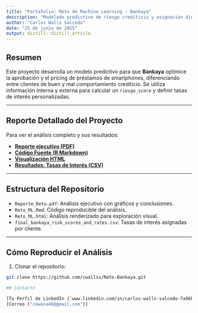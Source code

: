```yaml
---
title: "Portafolio: Reto de Machine Learning - Bankaya"
description: "Modelado predictivo de riesgo crediticio y asignación dinámica de tasas de interés."
author: "Carlos Walls Salcedo"
date: "25 de junio de 2025"
output: distill::distill_article
---
```


## Resumen

Este proyecto desarrolla un modelo predictivo para que **Bankaya** optimice la aprobación y el pricing de préstamos de smartphones, diferenciando entre clientes de buen y mal comportamiento crediticio. Se utiliza información interna y externa para calcular un `riesgo_score` y definir tasas de interés personalizadas.

---

##  Reporte Detallado del Proyecto

Para ver el análisis completo y sus resultados:

-  [**Reporte ejecutivo (PDF)**](Reporte_Reto.pdf)
-  [**Código Fuente (R Markdown)**](Reto_ML.Rmd)
-  [**Visualización HTML**](Reto_ML.html)
-  [**Resultados: Tasas de Interés (CSV)**](final_bankaya_risk_scores_and_rates.csv)

---

##  Estructura del Repositorio

- `Reporte_Reto.pdf`: Análisis ejecutivo con gráficos y conclusiones.
- `Reto_ML.Rmd`: Código reproducible del análisis.
- `Reto_ML.html`: Análisis renderizado para exploración visual.
- `final_bankaya_risk_scores_and_rates.csv`: Tasas de interés asignadas por cliente.

---

##  Cómo Reproducir el Análisis

1. Clonar el repositorio:

```bash
git clone https://github.com/cwallss/Reto-Bankaya.git

## Contacto

[Tu Perfil de LinkedIn (`www.linkedin.com/in/carlos-walls-salcedo-7a96b9301`)]
[Correo ("cawasa46@gmail.com")]
